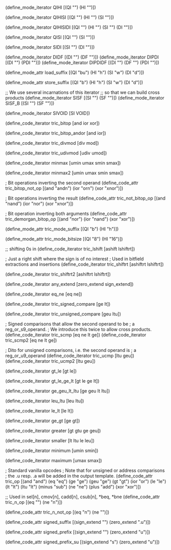 (define_mode_iterator QIHI [(QI "") (HI "")])

(define_mode_iterator QIHISI [(QI "") (HI "") (SI "")])

(define_mode_iterator QIHISIDI [(QI "") (HI "") (SI "") (DI "")])

(define_mode_iterator QISI [(QI "") (SI "")])

(define_mode_iterator SIDI    [(SI "") (DI "")])

(define_mode_iterator DIDF    [(DI "") (DF "")])
(define_mode_iterator DIPDI   [(DI "") (PDI "")])
(define_mode_iterator DIPDIDF [(DI "") (DF "") (PDI "")])

(define_mode_attr load_suffix
  [(QI "bu")
   (HI "h")
   (SI "w")
   (DI "d")])

(define_mode_attr store_suffix
  [(QI "b")
   (HI "h")
   (SI "w")
   (DI "d")])

;; We use several incarnations of this iterator
;; so that we can build cross products
(define_mode_iterator SISF   [(SI "") (SF "")])
(define_mode_iterator SISF_B [(SI "") (SF "")])

(define_mode_iterator SIVOID [SI VOID])

(define_code_iterator tric_bitop
  [and ior xor])

(define_code_iterator tric_bitop_andor
  [and ior])

(define_code_iterator tric_divmod
  [div mod])

(define_code_iterator tric_udivmod
  [udiv umod])

(define_code_iterator minmax
  [umin umax smin smax])

(define_code_iterator minmax2
  [umin umax smin smax])

; Bit operations inverting the second operand
(define_code_attr tric_bitop_not_op 
  [(and "andn")
   (ior "orn")
   (xor "xnor")])

; Bit operations inverting the result
(define_code_attr tric_not_bitop_op 
  [(and "nand")
   (ior "nor")
   (xor "xnor")])

; Bit operation inverting both arguments
(define_code_attr tric_demorgan_bitop_op 
  [(and "nor")
   (ior "nand")
   (xor "xor")])

(define_mode_attr tric_mode_suffix [(QI "b") (HI "h")])

(define_mode_attr tric_mode_bitsize [(QI "8") (HI "16")])

;; shifting 0s in
(define_code_iterator tric_lshift
  [ashift lshiftrt])

; Just a right shift where the sign is of no interest
; Used in bitfield extractions and insertions
(define_code_iterator tric_shiftrt
  [ashiftrt lshiftrt])

(define_code_iterator tric_shiftrt2
  [ashiftrt lshiftrt])

(define_code_iterator any_extend
  [zero_extend sign_extend])

(define_code_iterator eq_ne
  [eq ne])

(define_code_iterator tric_signed_compare
  [ge lt])

(define_code_iterator tric_unsigned_compare
  [geu ltu])

; Signed comparisons that allow the second operand to be
; a reg_or_s9_operand.
; We introduce this twice to allow cross products.
(define_code_iterator tric_scmp
  [eq ne lt ge])
(define_code_iterator tric_scmp2
  [eq ne lt ge])

; Dito for unsigned comparisons, i.e. the second operand is
; a reg_or_u9_operand
(define_code_iterator tric_ucmp
  [ltu geu])
(define_code_iterator tric_ucmp2
  [ltu geu])

(define_code_iterator gt_le
  [gt le])

(define_code_iterator gt_le_ge_lt
  [gt le ge lt])

(define_code_iterator ge_geu_lt_ltu
  [ge geu lt ltu])

(define_code_iterator leu_ltu
  [leu ltu])

(define_code_iterator le_lt
  [le lt])

(define_code_iterator ge_gt
  [ge gt])

(define_code_iterator greater
  [gt gtu ge geu])

(define_code_iterator smaller
  [lt ltu le leu])

(define_code_iterator minimum
  [umin smin])

(define_code_iterator maximum
  [umax smax])

; Standard vanilla opcodes
; Note that for unsigned or address comparisons
; the .u resp. .a will be added in the output template.
(define_code_attr tric_op
  [(and   "and")
   (eq    "eq")
   (ge    "ge")
   (geu   "ge")
   (gt    "gt")
   (ior   "or")
   (le    "le")
   (lt    "lt")
   (ltu   "lt")
   (minus "sub")
   (ne    "ne")
   (plus  "add")
   (xor "xor")])

;; Used in sel[n], cmov[n], cadd[n], csub[n], *beq, *bne
(define_code_attr tric_n_op
  [(eq  "")
   (ne  "n")])

(define_code_attr tric_n_not_op
  [(eq  "n")
   (ne  "")])

(define_code_attr signed_suffix
  [(sign_extend "")
   (zero_extend ".u")])

(define_code_attr signed_prefix
  [(sign_extend "")
   (zero_extend "u")])

(define_code_attr signed_prefix_su
  [(sign_extend "s")
   (zero_extend "u")])
